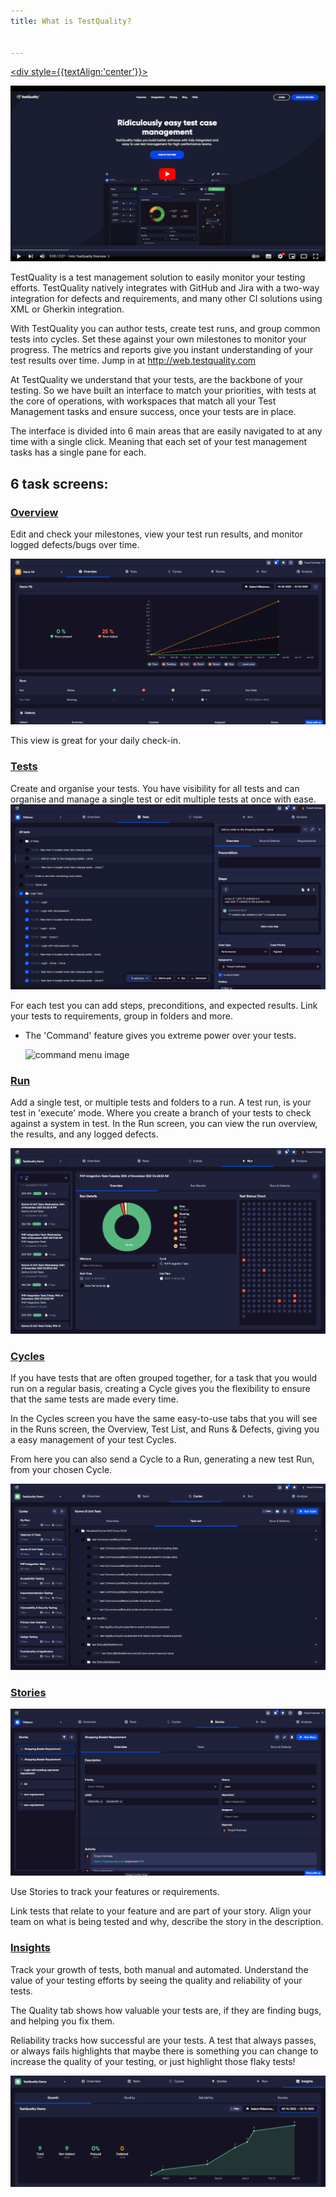 ```yaml
---
title: What is TestQuality?


---
```


<a href="https://www.youtube.com/watch?v=x9TJeLVYB4Y"> <div style={{textAlign:'center'}}>

![image](img/img_66.png)

</div></a>




TestQuality is a test management solution to easily monitor your testing efforts. TestQuality natively integrates with GitHub and Jira with a two-way integration for defects and requirements, and many other CI solutions using XML or Gherkin integration. 

With TestQuality you can author tests, create test runs, and group common tests into cycles. Set these against your own milestones to monitor your progress. The metrics and reports give you instant understanding of your test results over time.
Jump in at http://web.testquality.com


At TestQuality we understand that your tests, are the backbone of your testing. So we have built an interface to match your priorities, with tests at the core of operations, with workspaces that match all your Test Management tasks and ensure success, once your tests are in place.


The interface is divided into 6 main areas that are easily navigated to at any time with a single click. Meaning that each set of your test management tasks has a single pane for each.
## 6 task screens:

### [Overview](overview.md)

Edit and check your milestones, view your test run results, and monitor logged defects/bugs over time.

![img_34.png](img/img2/img_34.png)



This view is great for your daily check-in.


### [Tests](tests.md)
Create and organise your tests. You have visibility for all tests and can organise and manage a single test or edit multiple tests at once with ease.
![img_26.png](img/img_26.png)

For each test you can add steps, preconditions, and expected results. Link your tests to requirements, group in folders and more.
* The 'Command' feature gives you extreme power over your tests.

  <img src="\img\Screens\command.png" alt="command menu image" width="500" class="center"/>

### [Run](run.md)
Add a single test, or multiple tests and folders to a run. A test run, is your test in 'execute' mode. Where you create a branch of your tests to check against a system in test.
In the Run screen, you can view the run overview, the results, and any logged defects.

![img_23.png](img/img_23.png)

### [Cycles](cycles.md)

If you have tests that are often grouped together, for a task that you would run on a regular basis, creating a Cycle gives you the flexibility to ensure that the same tests are made every time. 

In the Cycles screen you have the same easy-to-use tabs that you will see in the Runs screen, the Overview, Test List, and Runs & Defects, giving you a easy management of your test Cycles.

From here you can also send a Cycle to a Run, generating a new test Run, from your chosen Cycle. 

![img_24.png](img/img_24.png)

### [Stories](stories.md)

![img_36.png](img/img2/img_36.png)

Use Stories to track your features or requirements.

Link tests that relate to your feature and are part of your story. Align your team on what is being tested and why, describe the story in the description.



### [Insights](analyze.md)

Track your growth of tests, both manual and automated. Understand the value of your testing efforts by seeing the quality and reliability of your tests. 

The Quality tab shows how valuable your tests are, if they are finding bugs, and helping you fix them. 

Reliability tracks how successful are your tests. A test that always passes, or always fails highlights that maybe there is something you can change to increase the quality of your testing, or just highlight those flaky tests!


![img_15.png](img/img3/img_15.png)
